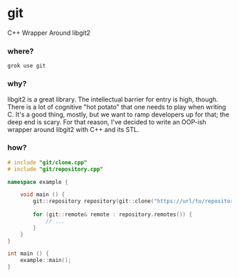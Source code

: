 # git
C++ Wrapper Around libgit2

### where?
```
grok use git
```

### why?
libgit2 is a great library. The intellectual barrier for entry is high, though. 
There is a lot of cognitive "hot potato" that one needs to play when writing C. 
It's a good thing, mostly, but we want to ramp developers up for that; the deep end is scary. 
For that reason, I've decided to write an OOP-ish wrapper around libgit2 with C++ and its STL.

### how?
```cpp
# include "git/clone.cpp"
# include "git/repository.cpp"

namespace example {

    void main () {
        git::repository repository(git::clone("https://url/to/repository.git"));
        
        for (git::remote& remote : repository.remotes()) {
            // ...
        }
    }
}

int main () {
    example::main();
}
```
